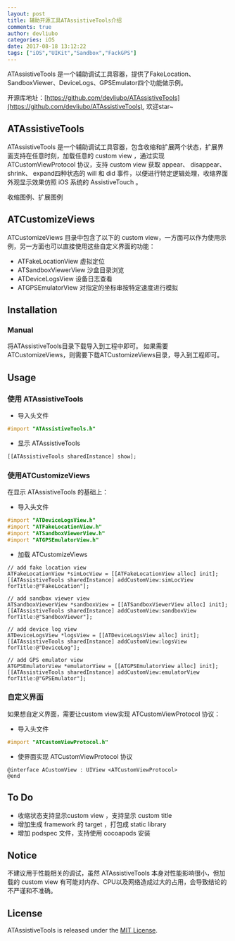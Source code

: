 ```yaml
---
layout: post
title: 辅助开源工具ATAssistiveTools介绍
comments: true
author: devliubo
categories: iOS
date: 2017-08-18 13:12:22
tags: ["iOS","UIKit","Sandbox","FackGPS"]
---
```


ATAssistiveTools 是一个辅助调试工具容器，提供了FakeLocation、SandboxViewer、DeviceLogs、GPSEmulator四个功能做示例。

<!-- more -->

开源库地址：[https://github.com/devliubo/ATAssistiveTools](https://github.com/devliubo/ATAssistiveTools), 欢迎star~

## ATAssistiveTools

ATAssistiveTools 是一个辅助调试工具容器，包含收缩和扩展两个状态，扩展界面支持在任意时刻，加载任意的 custom view ，通过实现 ATCustomViewProtocol 协议，支持 custom view 获取 appear、 disappear、 shrink、 expand四种状态的 will 和 did 事件，以便进行特定逻辑处理，收缩界面外观显示效果仿照 iOS 系统的 AssistiveTouch 。

收缩图例、扩展图例

## ATCustomizeViews

ATCustomizeViews 目录中包含了以下的 custom view，一方面可以作为使用示例，另一方面也可以直接使用这些自定义界面的功能：

* ATFakeLocationView 虚拟定位
* ATSandboxViewerView 沙盒目录浏览
* ATDeviceLogsView 设备日志查看
* ATGPSEmulatorView 对指定的坐标串按特定速度进行模拟

## Installation

### Manual
将ATAssistiveTools目录下载导入到工程中即可。
如果需要ATCustomizeViews，则需要下载ATCustomizeViews目录，导入到工程即可。

## Usage

### 使用 ATAssistiveTools

* 导入头文件

```objective-c
#import "ATAssistiveTools.h"
```  

* 显示 ATAssistiveTools

```  
[[ATAssistiveTools sharedInstance] show];
```

### 使用ATCustomizeViews

在显示 ATAssistiveTools 的基础上：

* 导入头文件

```objective-c
#import "ATDeviceLogsView.h"
#import "ATFakeLocationView.h"
#import "ATSandboxViewerView.h"
#import "ATGPSEmulatorView.h"
```

* 加载 ATCustomizeViews

```  
// add fake location view
ATFakeLocationView *simLocView = [[ATFakeLocationView alloc] init];
[[ATAssistiveTools sharedInstance] addCustomView:simLocView forTitle:@"FakeLocation"];

// add sandbox viewer view
ATSandboxViewerView *sandboxView = [[ATSandboxViewerView alloc] init];
[[ATAssistiveTools sharedInstance] addCustomView:sandboxView forTitle:@"SandboxViewer"];

// add device log view
ATDeviceLogsView *logsView = [[ATDeviceLogsView alloc] init];
[[ATAssistiveTools sharedInstance] addCustomView:logsView forTitle:@"DeviceLog"];

// add GPS emulator view
ATGPSEmulatorView *emulatorView = [[ATGPSEmulatorView alloc] init];
[[ATAssistiveTools sharedInstance] addCustomView:emulatorView forTitle:@"GPSEmulator"];
```

### 自定义界面

如果想自定义界面，需要让custom view实现 ATCustomViewProtocol 协议：

* 导入头文件

```objective-c
#import "ATCustomViewProtocol.h" 
```

* 使界面实现 ATCustomViewProtocol 协议

```
@interface ACustomView : UIView <ATCustomViewProtocol>
@end
```

## To Do

* 收缩状态支持显示custom view ，支持显示 custom title
* 增加生成 framework 的 target ，打包成 static library
* 增加 podspec 文件，支持使用 cocoapods 安装 

## Notice

不建议用于性能相关的调试，虽然 ATAssistiveTools 本身对性能影响很小，但加载的 custom view 有可能对内存、CPU以及网络造成过大的占用，会导致结论的不严谨和不准确。

## License

ATAssistiveTools is released under the [MIT License]().

